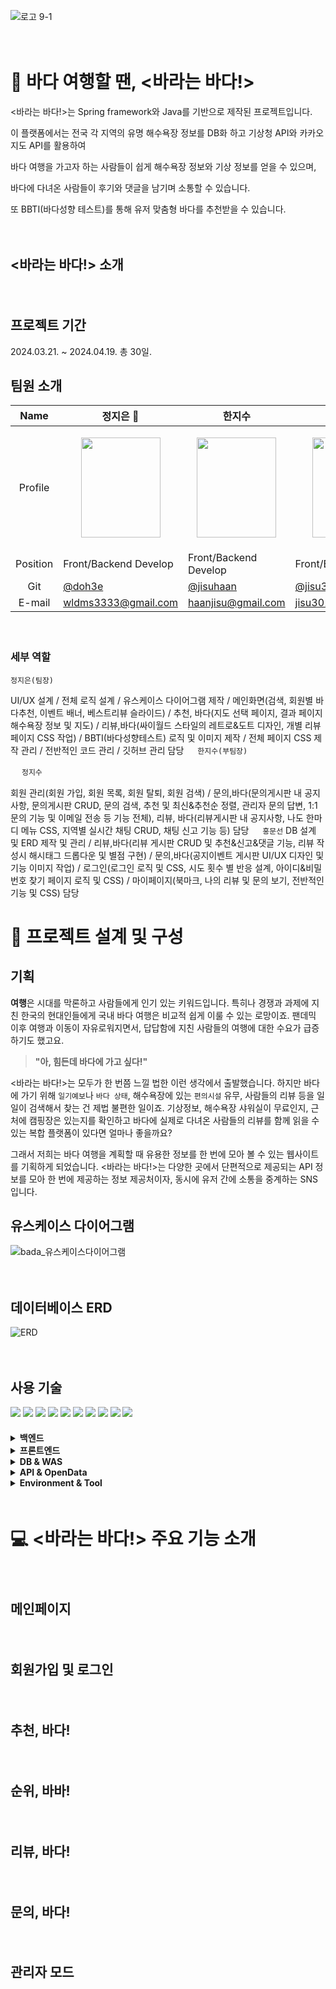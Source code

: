 ![로고 9-1](https://github.com/doh3e/bada/assets/151860111/ce83434a-1a6f-4d18-9ad8-578b1cc8112a)


 　

# 🌊 바다 여행할 땐, <바라는 바다!>


<바라는 바다!>는 Spring framework와 Java를 기반으로 제작된 프로젝트입니다.

이 플랫폼에서는 전국 각 지역의 유명 해수욕장 정보를 DB화 하고 기상청 API와 카카오지도 API를 활용하여

바다 여행을 가고자 하는 사람들이 쉽게 해수욕장 정보와 기상 정보를 얻을 수 있으며,

바다에 다녀온 사람들이 후기와 댓글을 남기며 소통할 수 있습니다.

또 BBTI(바다성향 테스트)를 통해 유저 맞춤형 바다를 추천받을 수 있습니다.

　

## <바라는 바다!> 소개

　
## 프로젝트 기간

2024.03.21. ~ 2024.04.19. 총 30일.
　

## 팀원 소개


|   Name   | 정지은 👑                         | 한지수                                            | 정지수                             | 홍문선                                                       |
| :------: | ------------------------------------ | ------------------------------------------------- | ---------------------------------- | ------------------------------------------------------------ |
| Profile  |<p align="center"><img src = "https://github.com/doh3e/bada/assets/151860111/232142ac-9b04-4d54-8869-409d1a584d4f" width="127px" height="160px"></p>|<p align="center"><img src = "https://github.com/doh3e/bada/assets/151860111/3d5623ad-9984-4889-adc3-794e9c411330" width="127px" height="160px"></p>|<p align="center"><img src = "https://github.com/doh3e/bada/assets/151860111/535117e8-d2fb-42f9-95de-d0678debf770" width="127px" height="160px" ></p>|<p align="center"><img src = "https://github.com/doh3e/bada/assets/151860111/f8115a50-ab00-47fd-9cd8-f49a794020c9" width="127px" height="160px"></p>| 
| Position | Front/Backend Develop  | Front/Backend Develop                                  | Front/Backend Develop                   | Front/Backend Develop                              |
|   Git    | [@doh3e](https://github.com/doh3e) | [@jisuhaan](https://github.com/jisuhaan)            | [@jisu301203](https://github.com/jisu301203) | [@annesolHong](https://github.com/annesolHong)                 |
|   E-mail    | wldms3333@gmail.com| haanjisu@gmail.com| jisu301203@naver.com| seizemyred@gmail.com|

　

### 세부 역할

`정지은(팀장)`

UI/UX 설계 / 전체 로직 설계 / 유스케이스 다이어그램 제작 / 메인화면(검색, 회원별 바다추천, 이벤트 배너, 베스트리뷰 슬라이드) / 추천, 바다(지도 선택 페이지, 결과 페이지 해수욕장 정보 및 지도) / 리뷰,바다(싸이월드 스타일의 레트로&도트 디자인, 개별 리뷰 페이지 CSS 작업) / BBTI(바다성향테스트) 로직 및 이미지 제작 / 전체 페이지 CSS 제작 관리 / 전반적인 코드 관리 / 깃허브 관리 담당
　
`한지수(부팀장)`

　
`정지수`

회원 관리(회원 가입, 회원 목록, 회원 탈퇴, 회원 검색) / 문의,바다(문의게시판 내 공지사항, 문의게시판 CRUD, 문의 검색, 추천 및 최신&추천순 정렬, 관리자 문의 답변, 1:1 문의 기능 및 이메일 전송 등 기능 전체), 리뷰, 바다(리뷰게시판 내 공지사항, 나도 한마디 메뉴 CSS, 지역별 실시간 채팅 CRUD, 채팅 신고 기능 등) 담당
　
`홍문선` 
DB 설계 및 ERD 제작 및 관리 / 리뷰,바다(리뷰 게시판 CRUD 및 추천&신고&댓글 기능, 리뷰 작성시 해시태그 드롭다운 및 별점 구현) / 문의,바다(공지이벤트 게시판 UI/UX 디자인 및 기능 이미지 작업) / 로그인(로그인 로직 및 CSS, 시도 횟수 별 반응 설계, 아이디&비밀번호 찾기 페이지 로직 및 CSS) / 마이페이지(북마크, 나의 리뷰 및 문의 보기, 전반적인 기능 및 CSS) 담당
　


# 📝 프로젝트 설계 및 구성

## 기획

**여행**은 시대를 막론하고 사람들에게 인기 있는 키워드입니다. 특히나 경쟁과 과제에 지친 한국의 현대인들에게 국내 바다 여행은 비교적 쉽게 이룰 수 있는 로망이죠. 팬데믹 이후 여행과 이동이 자유로워지면서, 답답함에 지친 사람들의 여행에 대한 수요가 급증하기도 했고요.

>**"아, 힘든데 바다에 가고 싶다!"**

<바라는 바다!>는 모두가 한 번쯤 느낄 법한 이런 생각에서 출발했습니다. 하지만 바다에 가기 위해 `일기예보`나 `바다 상태`, 해수욕장에 있는 `편의시설` 유무, 사람들의 리뷰 등을 일일이 검색해서 찾는 건 제법 불편한 일이죠. 기상정보, 해수욕장 샤워실이 무료인지, 근처에 캠핑장은 있는지를 확인하고 바다에 실제로 다녀온 사람들의 리뷰를 함께 읽을 수 있는 복합 플랫폼이 있다면 얼마나 좋을까요?

그래서 저희는 바다 여행을 계획할 때 유용한 정보를 한 번에 모아 볼 수 있는 웹사이트를 기획하게 되었습니다. <바라는 바다!>는 다양한 곳에서 단편적으로 제공되는 API 정보를 모아 한 번에 제공하는 정보 제공처이자, 동시에 유저 간에 소통을 중계하는 SNS입니다.
　

## 유스케이스 다이어그램
![bada_유스케이스다이어그램](https://github.com/doh3e/bada/assets/151860111/ce08a401-c4b9-47c5-8ff8-d76fa08886ea)

　

## 데이터베이스 ERD
![ERD](https://github.com/doh3e/bada/assets/151860111/66375dc5-89d8-4140-ab48-783594ef4470)

　

## 사용 기술

<div align=left> 

<img src="https://img.shields.io/badge/Java-3766AB?style=flat-square&logo=Java&logoColor=white"/>
<img src="https://img.shields.io/badge/JavaScript-F7DF1E?style=flat-square&logo=javascript&logoColor=black"/>
<img src="https://img.shields.io/badge/Spring-6DB33F?style=flat-square&logo=Spring&logoColor=white"/>
<img src="https://img.shields.io/badge/HTML5-E34F26?style=flat-square&logo=html5&logoColor=white"/>
<img src="https://img.shields.io/badge/CSS3-1572B6?style=flat-square&logo=css3&logoColor=white"/>
<img src="https://img.shields.io/badge/jQuery-0769AD?style=flat-square&logo=jQuery&logoColor=white"/>
<img src="https://img.shields.io/badge/ORACLE-F80000?style=flat-square&logo=oracle&logoColor=white"/>
<img src="https://img.shields.io/badge/Apache Tomcat-F8DC75?style=flat-square&logo=apachetomcat&logoColor=black"/>
<img src="https://img.shields.io/badge/Git-F05032?style=flat-square&logo=git&logoColor=white"/>
<img src="https://img.shields.io/badge/GitHub-181717?style=flat-square&logo=GitHub&logoColor=white"/>

</div>
　

<details>
<summary><b> 백엔드</b></summary>
<ul>
  <li>JAVA 11</li>
  <li>Spring MVC</li>
  <li>JSP</li>
  <li>MyBatis</li>
  <li>AJAX</li>
  <li>JSON</li>
</ul>
</details>

 <details>
<summary><b> 프론트엔드</b></summary>
<ul>
  <li>HTML</li>
  <li>CSS</li>
  <li>JavaScript</li>
  <li>JQuery</li>
</ul>
</details>

<details>
<summary><b> DB & WAS</b></summary>
<ul>
  <li>Oracle(Oracle Database 11g Express Edition Release 11.2.0.2.0)</li>
  <li>Tomcat 9(9.0.85)</li>
</ul>
</details>

<details>
<summary><b> API & OpenData</b></summary>
<ul>
  <li><a href="https://www.data.go.kr/data/15084084/openapi.do">기상청_단기예보 ((구)_동네예보) 조회서비스</a></li>
  <li><a href="https://www.data.go.kr/data/15012688/openapi.do)">한국 천문 연구원 출몰시각</a></li>
  <li><a href="https://www.data.go.kr/data/15102239/openapi.do)">기상청 전국 해수욕장 날씨조회 서비스</a></li>
  <li><a href="https://www.data.go.kr/data/15059093/openapi.do">기상청_지상(종관, ASOS) 일자료 조회서비스</a></li>
</ul>
</details>

<details>
<summary><b> Environment & Tool</b></summary>
<ul>
  <li>Windows 11</li>
  <li>STS(3.9.18)</li>
  <li>Git</li>
  <li>GitHub</li>
  <li>Oracle SQL Developer</li>
</ul>
</details>
　

# 💻 <바라는 바다!> 주요 기능 소개
　
## 메인페이지

　
 
## 회원가입 및 로그인

　
 
## 추천, 바다!

　
 
## 순위, 바바!

　
 
## 리뷰, 바다!

　
 
## 문의, 바다!

　
 
## 관리자 모드


 

